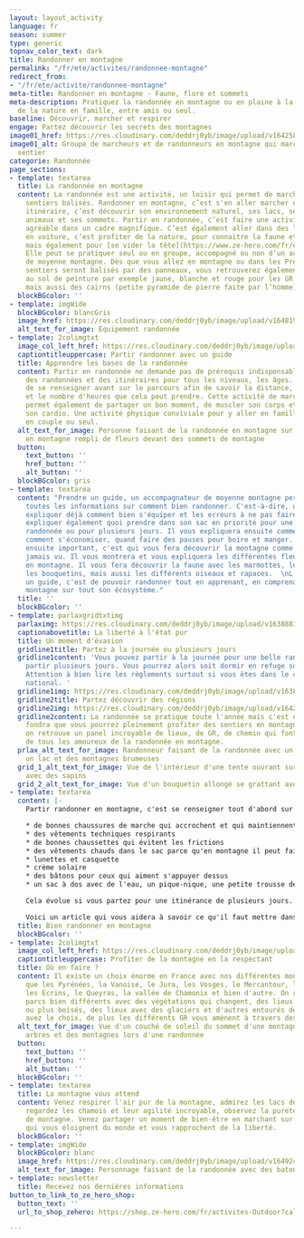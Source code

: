 ```yaml
---
layout: layout_activity
language: fr
season: summer
type: generic
topnav_color_text: dark
title: Randonner en montagne
permalink: "/fr/ete/activites/randonnee-montagne"
redirect_from:
- "/fr/ete/activite/randonnee-montagne"
meta-title: Randonner en montagne - Faune, flore et sommets
meta-description: Pratiquez la randonnée en montagne ou en plaine à la découverte
  de la nature en famille, entre amis ou seul.
baseline: Découvrir, marcher et respirer
engage: Partez découvrir les secrets des montagnes
image01_href: https://res.cloudinary.com/deddrj0yb/image/upload/v1642582618/website/summer/pexels-eric-sanman-1365425_uouohg.jpg
image01_alt: Groupe de marcheurs et de randonneurs en montagne qui marchent sur un
  sentier
categorie: Randonnée
page_sections:
- template: textarea
  title: La randonnée en montagne
  content: La randonnée est une activité, un loisir qui permet de marcher sur des
    sentiers balisés. Randonner en montagne, c’est s'en aller marcher en suivant un
    itinéraire, c’est découvrir son environnement naturel, ses lacs, ses fleurs, ses
    animaux et ses sommets. Partir en randonnée, c’est faire une activité physique
    agréable dans un cadre magnifique. C’est également aller dans des lieux inaccessibles
    en voiture, c’est profiter de la nature, pour connaitre la faune et la flore,
    mais également pour [se vider la tête](https://www.ze-hero.com/fr/ete/conseils/pourquoi-sortir-en-montagne-en-foret).
    Elle peut se pratiquer seul ou en groupe, accompagné ou non d’un accompagnateur
    de moyenne montagne. Dès que vous allez en montagne ou dans les Préalpes, les
    sentiers seront balisés par des panneaux, vous retrouverez également des marques
    au sol de peinture par exemple jaune, blanche et rouge pour les GR (grande randonnée)
    mais aussi des cairns (petite pyramide de pierre faite par l’homme).
  blockBGcolor: ''
- template: imgWide
  blockBGcolor: blancGris
  image_href: https://res.cloudinary.com/deddrj0yb/image/upload/v1648195884/website/assets/Recadr%C3%A9es/randonnee.png
  alt_text_for_image: Equipement randonnée
- template: 2colimgtxt
  image_col_left_href: https://res.cloudinary.com/deddrj0yb/image/upload/v1642582620/website/summer/pexels-krivec-ales-554609_soqspx.jpg
  captiontitleuppercase: Partir randonner avec un guide
  title: Apprendre les bases de la randonnée
  content: Partir en randonnée ne demande pas de prérequis indispensable. Vous trouverez
    des randonnées et des itinéraires pour tous les niveaux, les âges. Il est important
    de se renseigner avant sur le parcours afin de savoir la distance, le dénivelé
    et le nombre d'heures que cela peut prendre. Cette activité de marche en montagne
    permet également de partager un bon moment, de muscler son corps et de faire travailler
    son cardio. Une activité physique conviviale pour y aller en famille, entre amis,
    en couple ou seul.
  alt_text_for_image: Personne faisant de la randonnée en montagne sur un sentier
    en montagne rempli de fleurs devant des sommets de montagne
  button:
    text_button: ''
    href_button: ''
    alt_button: ''
  blockBGcolor: gris
- template: textarea
  content: "Prendre un guide, un accompagnateur de moyenne montagne permet d'avoir
    toutes les informations sur comment bien randonner. C'est-à-dire, qu'il va vous
    expliquer déjà comment bien s'équiper et les erreurs à ne pas faire. Il va vous
    expliquer également quoi prendre dans son sac en priorité pour une journée de
    randonnée ou pour plusieurs jours. Il vous expliquera ensuite comment bien marcher,
    comment s'économiser, quand faire des pauses pour boire et manger.  \nLe point
    ensuite important, c'est qui vous fera découvrir la montagne comme vous ne l'avez
    jamais vu. Il vous montrera et vous expliquera les différentes fleurs, la végétation
    en montagne. Il vous fera découvrir la faune avec les marmottes, les chamois,
    les bouquetins, mais aussi les différents oiseaux et rapaces.  \nL'avantage d'avoir
    un guide, c'est de pouvoir randonner tout en apprenant, en comprenant mieux la
    montagne sur tout son écosystème."
  title: ''
  blockBGcolor: ''
- template: parlaxgridtxtimg
  parlaximg: https://res.cloudinary.com/deddrj0yb/image/upload/v1638883628/website/summer/Paysage-montagne-randonnee_okgfs3.jpg
  captionabovetitle: La liberté à l'état pur
  title: Un moment d'évasion
  gridline1title: Partez à la journée ou plusieurs jours
  gridline1content: 'Vous pouvez partir à la journée pour une belle randonnée ou alors
    partir plusieurs jours. Vous pourrez alors soit dormir en refuge soit bivouaquer.
    Attention à bien lire les règlements surtout si vous êtes dans le cœur d''un parc
    national. '
  gridline1img: https://res.cloudinary.com/deddrj0yb/image/upload/v1638883623/website/summer/Tente-aventure-plein-air_ksfsyq.jpg
  gridline2title: Partez découvrir des régions
  gridline2img: https://res.cloudinary.com/deddrj0yb/image/upload/v1642582620/website/summer/pexels-henrik-pfitzenmaier-6916165_efoi8c.jpg
  gridline2content: La randonnée se pratique toute l'année mais c'est dès que la neige
    fondra que vous pourrez pleinement profiter des sentiers en montagne. En France,
    on retrouve un panel incroyable de lieux, de GR, de chemin qui font le bonheur
    de tous les amoureux de la randonnée en montagne.
  prlax_alt_text_for_image: Randonneur faisant de la randonnée avec un sac à dos devant
    un lac et des montagnes brumeuses
  grid_1_alt_text_for_image: Vue de l'intérieur d'une tente ouvrant sur l'extérieur
    avec des sapins
  grid_2_alt_text_for_image: Vue d'un bouquetin allongé se grattant avec sa corne
- template: textarea
  content: |-
    Partir randonner en montagne, c'est se renseigner tout d'abord sur le lieu et le parcours. Si vous savez lire une carte IGN, c'est encore mieux, car cela permet de bien se repérer en montagne et sur votre chemin. Il faut ensuite bien s'équiper pour la marche, c'est-à-dire :

    * de bonnes chaussures de marche qui accrochent et qui maintiennent les chevilles (tige haute)
    * des vêtements techniques respirants
    * de bonnes chaussettes qui évitent les frictions
    * des vêtements chauds dans le sac parce qu'en montagne il peut faire froid très rapidement
    * lunettes et casquette
    * crème solaire
    * des bâtons pour ceux qui aiment s'appuyer dessus
    * un sac à dos avec de l'eau, un pique-nique, une petite trousse de secours

    Cela évolue si vous partez pour une itinérance de plusieurs jours. Mais ce sont les éléments de base à avoir. Si vous êtes avec un enfant, n'oubliez pas de transporter également de l'eau pour lui.

    Voici un article qui vous aidera à savoir ce qu'il faut mettre dans [son sac de randonnée à la journée](https://www.ze-hero.com/fr/ete/conseils/liste-materiel-randonnee).
  title: Bien randonner en montagne
  blockBGcolor: ''
- template: 2colimgtxt
  image_col_left_href: https://res.cloudinary.com/deddrj0yb/image/upload/v1642582620/website/summer/pexels-ian-beckley-2440078_ueovj0.jpg
  captiontitleuppercase: Profiter de la montagne en la respectant
  title: Où en faire ?
  content: Il existe un choix énorme en France avec nos différentes montagnes telles
    que les Pyrénées, la Vanoise, le Jura, les Vosges, le Mercantour, les Bauges,
    les Ecrins, le Queyras, la vallée de Chamonix et bien d'autre. On retrouve des
    parcs bien différents avec des végétations qui changent, des lieux plus minérales
    ou plus boisés, des lieux avec des glaciers et d'autres entourés de sapins. Vous
    avez le choix, de plus les différents GR vous amènent à travers des lieux uniques.
  alt_text_for_image: Vue d'un couché de soleil du sommet d'une montagne avec des
    arbres et des montagnes lors d'une randonnée
  button:
    text_button: ''
    href_button: ''
    alt_button: ''
  blockBGcolor: ''
- template: textarea
  title: La montagne vous attend
  content: Venez respirer l'air pur de la montagne, admirez les lacs de haute altitude,
    regardez les chamois et leur agilité incroyable, observez la pureté des fleurs
    de montagne. Venez partager un moment de bien-être en marchant sur les sentiers
    qui vous éloignent du monde et vous rapprochent de la liberté.
  blockBGcolor: ''
- template: imgWide
  blockBGcolor: blanc
  image_href: https://res.cloudinary.com/deddrj0yb/image/upload/v1649247144/website/assets/Personnages%20poses/Poses%20format%20large/Randonnee_Pose.png
  alt_text_for_image: Personnage faisant de la randonnée avec des batons
- template: newsletter
  title: Recevez nos dernières informations
button_to_link_to_ze_hero_shop:
  button_text: ''
  url_to_shop_zehero: https://shop.ze-hero.com/fr/activites-Outdoor?calessonstype=all&catypegenderlistsummer=all&calessonsactivitytype=all&start-date=

---
```

